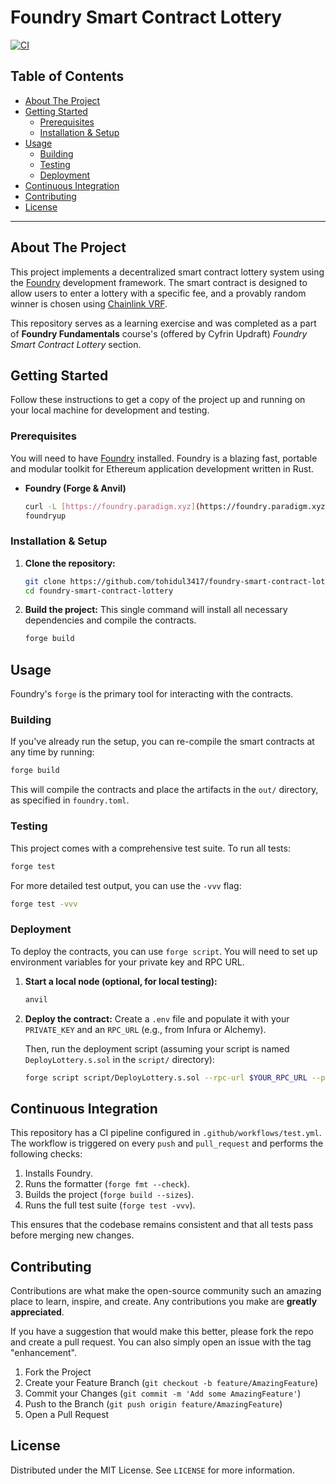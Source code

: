 # Foundry Smart Contract Lottery

[![CI](https://github.com/tohidul3417/foundry-smart-contract-lottery/actions/workflows/test.yml/badge.svg)](https://github.com/tohidul3417/foundry-smart-contract-lottery/actions/workflows/test.yml)

## Table of Contents

- [About The Project](#about-the-project)
- [Getting Started](#getting-started)
  - [Prerequisites](#prerequisites)
  - [Installation & Setup](#installation--setup)
- [Usage](#usage)
  - [Building](#building)
  - [Testing](#testing)
  - [Deployment](#deployment)
- [Continuous Integration](#continuous-integration)
- [Contributing](#contributing)
- [License](#license)

---

## About The Project

This project implements a decentralized smart contract lottery system using the [Foundry](https://github.com/foundry-rs/foundry) development framework. The smart contract is designed to allow users to enter a lottery with a specific fee, and a provably random winner is chosen using [Chainlink VRF](https://docs.chain.link/vrf).

This repository serves as a learning exercise and was completed as a part of **Foundry Fundamentals** course's (offered by Cyfrin Updraft) *Foundry Smart Contract Lottery* section.

## Getting Started

Follow these instructions to get a copy of the project up and running on your local machine for development and testing.

### Prerequisites

You will need to have [Foundry](https://book.getfoundry.sh/getting-started/installation) installed. Foundry is a blazing fast, portable and modular toolkit for Ethereum application development written in Rust.

-   **Foundry (Forge & Anvil)**
    ```sh
    curl -L [https://foundry.paradigm.xyz](https://foundry.paradigm.xyz) | bash
    foundryup
    ```

### Installation & Setup

1.  **Clone the repository:**
    ```sh
    git clone https://github.com/tohidul3417/foundry-smart-contract-lottery.git
    cd foundry-smart-contract-lottery
    ```

2.  **Build the project:**
    This single command will install all necessary dependencies and compile the contracts.
    ```sh
    forge build
    ```

## Usage

Foundry's `forge` is the primary tool for interacting with the contracts.

### Building

If you've already run the setup, you can re-compile the smart contracts at any time by running:
```sh
forge build
```
This will compile the contracts and place the artifacts in the `out/` directory, as specified in `foundry.toml`.

### Testing

This project comes with a comprehensive test suite. To run all tests:
```sh
forge test
```

For more detailed test output, you can use the `-vvv` flag:
```sh
forge test -vvv
```

### Deployment

To deploy the contracts, you can use `forge script`. You will need to set up environment variables for your private key and RPC URL.

1.  **Start a local node (optional, for local testing):**
    ```sh
    anvil
    ```

2.  **Deploy the contract:**
    Create a `.env` file and populate it with your `PRIVATE_KEY` and an `RPC_URL` (e.g., from Infura or Alchemy).

    Then, run the deployment script (assuming your script is named `DeployLottery.s.sol` in the `script/` directory):
    ```sh
    forge script script/DeployLottery.s.sol --rpc-url $YOUR_RPC_URL --private-key $YOUR_PRIVATE_KEY --broadcast
    ```

## Continuous Integration

This repository has a CI pipeline configured in `.github/workflows/test.yml`. The workflow is triggered on every `push` and `pull_request` and performs the following checks:
1.  Installs Foundry.
2.  Runs the formatter (`forge fmt --check`).
3.  Builds the project (`forge build --sizes`).
4.  Runs the full test suite (`forge test -vvv`).

This ensures that the codebase remains consistent and that all tests pass before merging new changes.

## Contributing

Contributions are what make the open-source community such an amazing place to learn, inspire, and create. Any contributions you make are **greatly appreciated**.

If you have a suggestion that would make this better, please fork the repo and create a pull request. You can also simply open an issue with the tag "enhancement".

1.  Fork the Project
2.  Create your Feature Branch (`git checkout -b feature/AmazingFeature`)
3.  Commit your Changes (`git commit -m 'Add some AmazingFeature'`)
4.  Push to the Branch (`git push origin feature/AmazingFeature`)
5.  Open a Pull Request

## License

Distributed under the MIT License. See `LICENSE` for more information.
